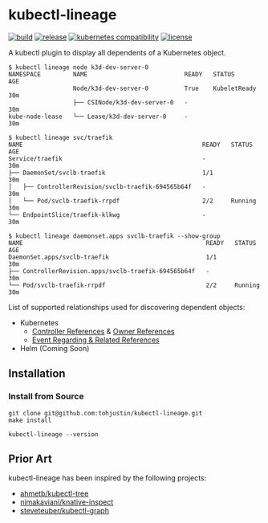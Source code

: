 # kubectl-lineage

[![build](https://github.com/tohjustin/kubectl-lineage/actions/workflows/build.yaml/badge.svg)](https://github.com/tohjustin/kubectl-lineage/actions/workflows/build.yaml)
[![release](https://aegisbadges.appspot.com/static?subject=release&status=v0.1.0&color=318FE0)](https://github.com/tohjustin/kubectl-lineage/releases)
[![kubernetes compatibility](https://aegisbadges.appspot.com/static?subject=k8s%20compatibility&status=v1.19%2B&color=318FE0)](https://endoflife.date/kubernetes)
[![license](https://aegisbadges.appspot.com/static?subject=license&status=Apache-2.0&color=318FE0)](./LICENSE.md)

A kubectl plugin to display all dependents of a Kubernetes object.

```shell
$ kubectl lineage node k3d-dev-server-0
NAMESPACE         NAME                           READY   STATUS         AGE
                  Node/k3d-dev-server-0          True    KubeletReady   30m
                  ├── CSINode/k3d-dev-server-0   -                      30m
kube-node-lease   └── Lease/k3d-dev-server-0     -                      30m

$ kubectl lineage svc/traefik
NAME                                                  READY   STATUS    AGE
Service/traefik                                       -                 30m
├── DaemonSet/svclb-traefik                           1/1               30m
│   ├── ControllerRevision/svclb-traefik-694565b64f   -                 30m
│   └── Pod/svclb-traefik-rrpdf                       2/2     Running   30m
└── EndpointSlice/traefik-klkwg                       -                 30m

$ kubectl lineage daemonset.apps svclb-traefik --show-group
NAME                                                   READY   STATUS    AGE
DaemonSet.apps/svclb-traefik                           1/1               30m
├── ControllerRevision.apps/svclb-traefik-694565b64f   -                 30m
└── Pod/svclb-traefik-rrpdf                            2/2     Running   30m
```

List of supported relationships used for discovering dependent objects:

- Kubernetes
  - [Controller References](https://github.com/kubernetes/community/blob/master/contributors/design-proposals/api-machinery/controller-ref.md) & [Owner References](https://kubernetes.io/docs/concepts/overview/working-with-objects/owners-dependents/)
  - [Event Regarding & Related References](https://kubernetes.io/docs/reference/kubernetes-api/cluster-resources/event-v1/)
- Helm (Coming Soon)

## Installation

### Install from Source

```shell
git clone git@github.com:tohjustin/kubectl-lineage.git
make install

kubectl-lineage --version
```

## Prior Art

kubectl-lineage has been inspired by the following projects:

- [ahmetb/kubectl-tree](https://github.com/ahmetb/kubectl-tree)
- [nimakaviani/knative-inspect](https://github.com/nimakaviani/knative-inspect/)
- [steveteuber/kubectl-graph](https://github.com/steveteuber/kubectl-graph)
